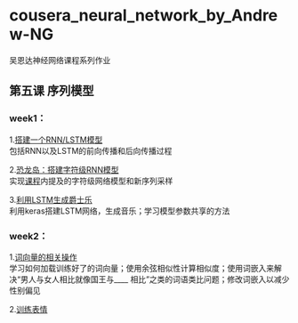 # cousera_neural_network_by_Andrew-NG
吴恩达神经网络课程系列作业  
 ## 第五课 序列模型  
 ### week1：
1.[搭建一个RNN/LSTM模型](https://github.com/luyaowang96/cousera_neural_network_by_Andrew-NG/blob/master/neural%20network%20by%20NG/5.sequence%20model/week1/Building%20your%20Recurrent%20Neural%20Network%20-%20Step%20by%20Step.ipynb)   
包括RNN以及LSTM的前向传播和后向传播过程

2.[恐龙岛：搭建字符级RNN模型](https://github.com/luyaowang96/cousera_neural_network_by_Andrew-NG/tree/master/neural%20network%20by%20NG/5.sequence%20model/week1/%E6%81%90%E9%BE%99%E5%B2%9B)  
实现[课程](https://blog.csdn.net/qq_39446239/article/details/89457676)内提及的字符级网络模型和新序列采样  

3.[利用LSTM生成爵士乐](https://github.com/luyaowang96/cousera_neural_network_by_Andrew-NG/tree/master/neural%20network%20by%20NG/5.sequence%20model/week1/%E9%9F%B3%E9%A2%91)  
利用keras搭建LSTM网络，生成音乐；学习模型参数共享的方法

### week2：
1.[词向量的相关操作](https://github.com/luyaowang96/cousera_neural_network_by_Andrew-NG/tree/master/neural%20network%20by%20NG/5.sequence%20model/week2/%20Operations%20on%20word%20vectors)  
学习如何加载训练好了的词向量；使用余弦相似性计算相似度；使用词嵌入来解决“男人与女人相比就像国王与____ 相比”之类的词语类比问题；修改词嵌入以减少性别偏见  

2.[训练表情]()



